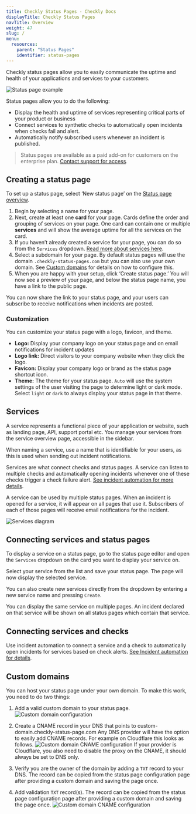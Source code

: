 ```yaml
---
title: Checkly Status Pages - Checkly Docs
displayTitle: Checkly Status Pages    
navTitle: Overview
weight: 47
slug: /
menu:
  resources:
    parent: "Status Pages"
    identifier: status-pages
---
```


Checkly status pages allow you to easily communicate the uptime and health of your applications and services to your customers.

![Status page example](/docs/images/status-pages/status-pages-overview-1.png)

Status pages allow you to do the following:

- Display the health and uptime of services representing critical parts of your product or business
- Connect services to synthetic checks to automatically open incidents when checks fail and alert.
- Automatically notify subscribed users whenever an incident is published.

> Status pages are available as a paid add-on for customers on the enterprise plan. [Contact support for access](mailto:support@checklyhq.com).

## Creating a status page

To set up a status page, select ‘New status page’ on the [Status page overview](https://app.checklyhq.com/status-pages).

1. Begin by selecting a name for your page.
2. Next, create at least one **card** for your page. Cards define the order and grouping of services on your page. One card can contain one or multiple **services** and will show the average uptime for all the services on the card.
3. If you haven’t already created a service for your page, you can do so from the `Services` dropdown. [Read more about services here](/docs/status-pages/#services).
4. Select a subdomain for your page. By default status pages will use the domain `.checkly-status-pages.com` but you can also use your own domain. See [Custom domains](/docs/status-pages/#custom-domains) for details on how to configure this.
5. When you are happy with your setup, click ‘Create status page.’ You will now see a preview of your page, and below the status page name, you have a link to the public page.

You can now share the link to your status page, and your users can subscribe to receive notifications when incidents are posted.

### Customization
You can customize your status page with a logo, favicon, and theme.

- **Logo:** Display your company logo on your status page and on email notifications for incident updates
- **Logo link:** Direct visitors to your company website when they click the logo.
- **Favicon:** Display your company logo or brand as the status page shortcut icon.
- **Theme:** The theme for your status page. `Auto` will use the system settings of the user visiting the page to determine light or dark mode. Select `light` or `dark` to always display your status page in that theme.

## Services

A service represents a functional piece of your application or website, such as landing page, API, support portal etc. You manage your services from the service overview page, accessible in the sidebar.

When naming a service, use a name that is identifiable for your users, as this is used when sending out incident notifications.

Services are what connect checks and status pages. A service can listen to multiple checks and automatically opening incidents whenever one of these checks trigger a check failure alert. [See incident automation for more details](/docs/status-pages/incidents/#incident-automation).

A service can be used by multiple status pages. When an incident is opened for a service, it will appear on all pages that use it. Subscribers of each of those pages will receive email notifications for the incident.


![Services diagram](/docs/images/status-pages/status-pages-services-1.png)


## Connecting services and status pages

To display a service on a status page, go to the status page editor and open the `Services` dropdown on the card you want to display your service on. 

Select your service from the list and save your status page. The page will now display the selected service. 

You can also create new services directly from the dropdown by entering a new service name and pressing `Create`.

You can display the same service on multiple pages. An incident declared on that service will be shown on all status pages which contain that service.

## Connecting services and checks

Use incident automation to connect a service and a check to automatically open incidents for services based on check alerts. [See Incident automation for details](/docs/status-pages/incidents/#incident-automation).

## Custom domains

You can host your status page under your own domain. To make this work, you need to do two things:

1. Add a valid custom domain to your status page.
![Custom domain configuration](/docs/images/status-pages/status-pages-custom-domain-1.png)

2. Create a CNAME record in your DNS that points to custom-domain.checkly-status-page.com
Any DNS provider will have the option to easily add CNAME records. For example on Cloudflare this looks as follows.
![Custom domain CNAME configuration](/docs/images/status-pages/status-pages-custom-domain-2.png)
If your provider is Cloudflare, you also need to disable the proxy on the CNAME, it should always be set to DNS only.

3. Verify you are the owner of the domain by adding a `TXT` record to your DNS. The record can be copied from the status page configuration page after providing a custom domain and saving the page once.

4. Add validation `TXT` record(s). The record can be copied from the status page configuration page after providing a custom domain and saving the page once.
![Custom domain CNAME configuration](/docs/images/status-pages/status-pages-custom-domain-3.png)

